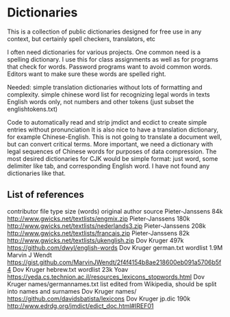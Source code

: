 # Dictionaries
This is a collection of public dictionaries designed for free use in any context, but certainly spell checkers, translators, etc

I often need dictionaries for various projects.
One common need is a spelling dictionary. I use this for class assignments as well as for programs that check for words.
Password programs want to avoid common words. Editors want to make sure these words are spelled right.

Needed:
  simple translation dictionaries without lots of formatting and complexity.
  simple chinese word list for recognizing legal words in texts
  English words only, not numbers and other tokens (just subset the englishtokens.txt)
  
  Code to automatically read and strip jmdict and ecdict to create simple entries without pronunciation
It is also nice to have a translation dictionary, for example Chinese-English. This is not going to translate a document
well, but can convert critical terms. More important, we need a dictionary with legal sequences of Chinese words for purposes of data compression.
The most desired dictionaries for CJK would be simple format: just word, some delimiter like tab, and corresponding English word. I have not found any dictionaries like that.


## List of references
                   
contributor         file             type          size (words)         original author     source
Pieter-Janssens                                    84k                                       http://www.gwicks.net/textlists/engmix.zip
Pieter-Janssens                                    180k                                     http://www.gwicks.net/textlists/nederlands3.zip
Pieter-Janssens                                    208k                                     http://www.gwicks.net/textlists/francais.zip
Pieter-Janssens                                    82k                                      http://www.gwicks.net/textlists/ukenglish.zip
Dov Kruger                                         497k                                     https://github.com/dwyl/english-words
Dov Kruger          german.txt       wordlist      1.9M                 Marvin J Wendt      https://gist.github.com/MarvinJWendt/2f4f4154b8ae218600eb091a5706b5f4
Dov Kruger          hebrew.txt       wordlist      23k                  Yoav                https://yeda.cs.technion.ac.il/resources_lexicons_stopwords.html
Dov Kruger          names/germannames.txt list                                              edited from Wikipedia, should  be split into names and surnames
Dov Kruger          names/                                                                  https://github.com/davidsbatista/lexicons
Dov Kruger          jp.dic                         190k                                     http://www.edrdg.org/jmdict/edict_doc.html#IREF01
